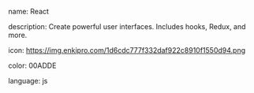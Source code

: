 name: React

description: Create powerful user interfaces. Includes hooks, Redux, and more.

icon: https://img.enkipro.com/1d6cdc777f332daf922c8910f1550d94.png

color: 00ADDE

language: js
